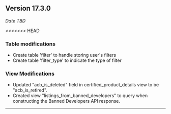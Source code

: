 
## Version 17.3.0
_Date TBD_

<<<<<<< HEAD
### Table modifications
* Create table 'filter' to handle storing user's filters
* Create table 'filter_type' to indicate the type of filter

### View Modifications
* Updated "acb_is_deleted" field in certified_product_details view to be "acb_is_retired".
* Created view "listings_from_banned_developers" to query when constructing the Banned Developers API response.

---
